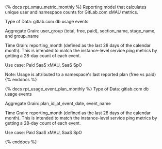 {% docs rpt_xmau_metric_monthly %}
Reporting model that calculates unique user and namespace counts for GitLab.com xMAU metrics.

Type of Data: gitlab.com db usage events

Aggregate Grain: user_group (total, free, paid), section_name, stage_name, and group_name

Time Grain: reporting_month (defined as the last 28 days of the calendar month). This is intended to match the instance-level service ping metrics by getting a 28-day count of each event.

Use case: Paid SaaS xMAU, SaaS SpO

Note: Usage is attributed to a namespace's last reported plan (free vs paid)
{% enddocs %}

{% docs rpt_usage_event_plan_monthly %}
Type of Data: gitlab.com db usage events

Aggregate Grain: plan_id_at_event_date, event_name

Time Grain: reporting_month (defined as the last 28 days of the calendar month). This is intended to match the instance-level service ping metrics by getting a 28-day count of each event.

Use case: Paid SaaS xMAU, SaaS SpO

{% enddocs %}